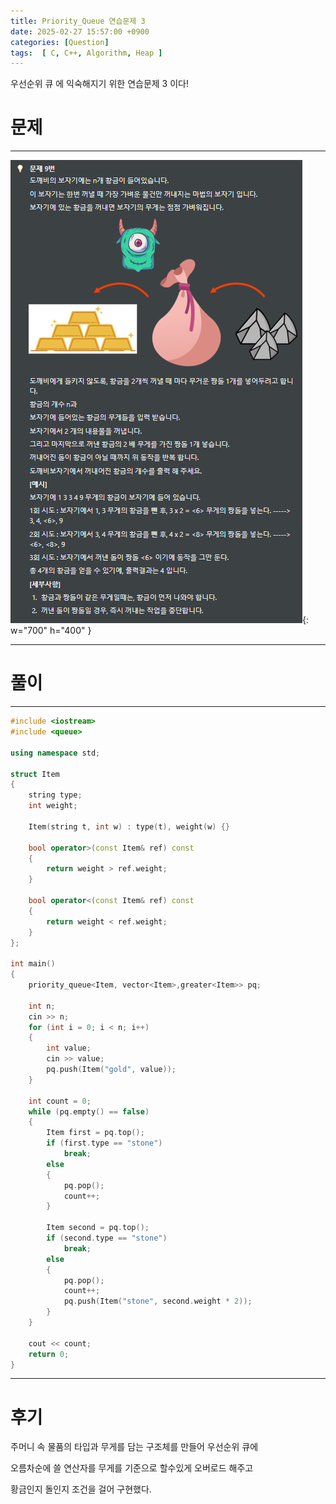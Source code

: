```yaml
---
title: Priority_Queue 연습문제 3
date: 2025-02-27 15:57:00 +0900
categories: [Question]  
tags:  [ C, C++, Algorithm, Heap ]
---
```


우선순위 큐 에 익숙해지기 위한 연습문제 3 이다!

# 문제   
---------------------------------------
![Desktop View](/assets/img/heap3.png){: w="700" h="400" }

---------------------------------------

# 풀이
---------------------------------------

```c++
#include <iostream>
#include <queue>

using namespace std;

struct Item
{
    string type;
    int weight;
    
    Item(string t, int w) : type(t), weight(w) {}
    
    bool operator>(const Item& ref) const
    {
        return weight > ref.weight;
    }
    
    bool operator<(const Item& ref) const
    {
        return weight < ref.weight;
    }
};

int main()
{
    priority_queue<Item, vector<Item>,greater<Item>> pq;
    
    int n;
    cin >> n;
    for (int i = 0; i < n; i++)
    {
        int value;
        cin >> value;
        pq.push(Item("gold", value));
    }
    
    int count = 0;
    while (pq.empty() == false)
    {
        Item first = pq.top();
        if (first.type == "stone")
            break;
        else
        {
            pq.pop();
            count++;
        }
        
        Item second = pq.top();
        if (second.type == "stone")
            break;
        else
        {
            pq.pop();
            count++;
            pq.push(Item("stone", second.weight * 2));
        }
    }
    
    cout << count;
    return 0;
}
```
---------------------------------------

# 후기

주머니 속 물품의 타입과 무게를 담는 구조체를 만들어 우선순위 큐에 

오름차순에 쓸 연산자를 무게를 기준으로 할수있게 오버로드 해주고

황금인지 돌인지 조건을 걸어 구현했다.
